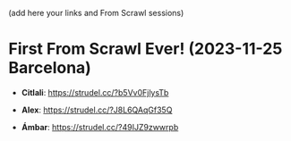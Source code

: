 (add here your links and  From Scrawl sessions)

# First From Scrawl Ever! (2023-11-25 Barcelona)

- **Citlali**: https://strudel.cc/?b5Vv0FjlysTb

- **Alex**: https://strudel.cc/?J8L6QAqGf35Q

- **Ámbar**: https://strudel.cc/?49IJZ9zwwrpb

